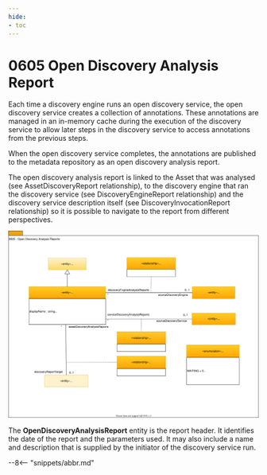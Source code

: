 ```yaml
---
hide:
- toc
---
```


<!-- SPDX-License-Identifier: CC-BY-4.0 -->
<!-- Copyright Contributors to the ODPi Egeria project. -->

# 0605 Open Discovery Analysis Report

Each time a discovery engine runs an open discovery service,
the open discovery service creates a collection
of annotations.
These annotations are managed in an in-memory cache during the execution of the discovery service
to allow later steps in the discovery service to access
annotations from the previous steps.

When the open discovery service completes, the annotations are published to
the metadata repository as an open discovery analysis report.

The open discovery analysis report is linked to the Asset that was analysed
(see AssetDiscoveryReport relationship),
to the discovery engine that ran the discovery service (see DiscoveryEngineReport relationship) and the
discovery service description itself (see DiscoveryInvocationReport relationship)
so it is possible to navigate to the report from different
perspectives.

![UML](0605-Open-Discovery-Analysis-Reports.svg)

The **OpenDiscoveryAnalysisReport** entity is the report header.
It identifies the date of the report and the parameters used.
It may also include a name and description that is supplied
by the initiator of the discovery service run.

--8<-- "snippets/abbr.md"